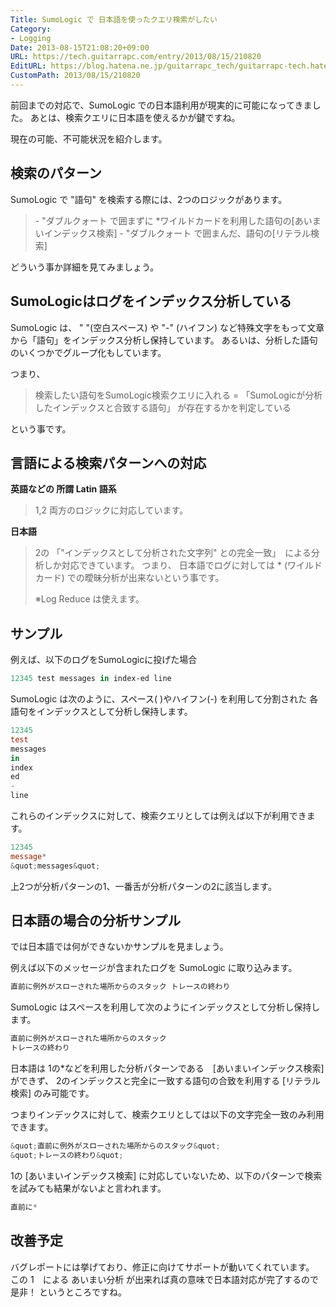 ```yaml
---
Title: SumoLogic で 日本語を使ったクエリ検索がしたい
Category:
- Logging
Date: 2013-08-15T21:08:20+09:00
URL: https://tech.guitarrapc.com/entry/2013/08/15/210820
EditURL: https://blog.hatena.ne.jp/guitarrapc_tech/guitarrapc-tech.hatenablog.com/atom/entry/11696248318757675896
CustomPath: 2013/08/15/210820
---
```


前回までの対応で、SumoLogic での日本語利用が現実的に可能になってきました。
あとは、検索クエリに日本語を使えるかが鍵ですね。

現在の可能、不可能状況を紹介します。



## 検索のパターン
SumoLogic で "語句" を検索する際には、2つのロジックがあります。
<blockquote>
	- "ダブルクォート で囲まずに *ワイルドカードを利用した語句の[あいまいインデックス検索]
	- "ダブルクォート で囲まんだ、語句の[リテラル検索]
</blockquote>


どういう事か詳細を見てみましょう。

## SumoLogicはログをインデックス分析している
SumoLogic は、 " "(空白スペース) や "-" (ハイフン) など特殊文字をもって文章から「語句」をインデックス分析し保持しています。
あるいは、分析した語句のいくつかでグループ化もしています。

つまり、
<blockquote>検索したい語句をSumoLogic検索クエリに入れる = 「SumoLogicが分析したインデックスと合致する語句」 が存在するかを判定している</blockquote>
という事です。

## 言語による検索パターンへの対応

<strong>英語などの 所謂 Latin 語系</strong>
<blockquote>1,2 両方のロジックに対応しています。</blockquote>

<strong>日本語</strong>
<blockquote>2の 「"インデックスとして分析された文字列" との完全一致」　による分析しか対応できています。
つまり、 日本語でログに対しては * (ワイルドカード) での曖昧分析が出来ないという事です。

※Log Reduce は使えます。
</blockquote>

## サンプル
例えば、以下のログをSumoLogicに投げた場合
```ps1
12345 test messages in index-ed line
```


SumoLogic は次のように、スペース( )やハイフン(-) を利用して分割された 各語句をインデックスとして分析し保持します。
```ps1
12345
test
messages
in
index
ed
-
line
```


これらのインデックスに対して、検索クエリとしては例えば以下が利用できます。
```ps1
12345
message*
&quot;messages&quot;
```


上2つが分析パターンの1、一番舌が分析パターンの2に該当します。


## 日本語の場合の分析サンプル
では日本語では何ができないかサンプルを見ましょう。

例えば以下のメッセージが含まれたログを SumoLogic に取り込みます。
```ps1
直前に例外がスローされた場所からのスタック トレースの終わり
```


SumoLogic はスペースを利用して次のようにインデックスとして分析し保持します。
```ps1
直前に例外がスローされた場所からのスタック
トレースの終わり
```


日本語は 1の*などを利用した分析パターンである　[あいまいインデックス検索]　ができず、 2のインデックスと完全に一致する語句の合致を利用する [リテラル検索] のみ可能です。

つまりインデックスに対して、検索クエリとしては以下の文字完全一致のみ利用できます。
```ps1
&quot;直前に例外がスローされた場所からのスタック&quot;
&quot;トレースの終わり&quot;
```


1の [あいまいインデックス検索] に対応していないため、以下のパターンで検索を試みても結果がないよと言われます。
```ps1
直前に*
```



## 改善予定
バグレポートには挙げており、修正に向けてサポートが動いてくれています。
この 1　による あいまい分析 が出来れば真の意味で日本語対応が完了するので是非！ というところですね。
